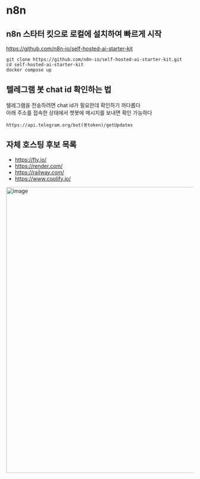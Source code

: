 # n8n

## n8n 스타터 킷으로 로컬에 설치하여 빠르게 시작
https://github.com/n8n-io/self-hosted-ai-starter-kit
```
git clone https://github.com/n8n-io/self-hosted-ai-starter-kit.git
cd self-hosted-ai-starter-kit
docker compose up
```

## 텔레그램 봇 chat id 확인하는 법
텔레그램을 전송하려면 chat id가 필요한데 확인하기 까다롭다  
아래 주소를 접속한 상태에서 챗봇에 메시지를 보내면 확인 가능하다

```
https://api.telegram.org/bot(봇token)/getUpdates
```

## 자체 호스팅 후보 목록
- https://fly.io/
- https://render.com/
- https://railway.com/
- https://www.coolify.io/

<img width="767" alt="image" src="https://github.com/user-attachments/assets/44717466-c41e-44aa-a1e7-e00128c23105" />

